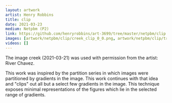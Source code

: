 ```yaml
---
layout: artwork
artist: Henry Robbins
title: clip
date: 2021-03-23
medium: Netpbm (P2)
link: https://github.com/henryrobbins/art-3699/tree/master/netpbm/clip
images: [artwork/netpbm/clip/creek_clip_0_0.png, artwork/netpbm/clip/tree_light_clip_1_2.png, artwork/netpbm/clip/beebe_trail_clip_0_0.png, artwork/netpbm/clip/buildings_night_clip_2_3.png, artwork/netpbm/clip/road_day_clip_0_0.png, artwork/netpbm/clip/porch_clip_4_8.png, artwork/netpbm/clip/wall_light_clip_5_6.png, artwork/netpbm/clip/laundry_clip_0_1.png]
videos: []
---
```

The image creek (2021-03-21) was used with permission from the artist:
River Chavez.

This work was inspired by the partition series in which images were partitioned
by gradients in the image. This work continues with that idea and "clips" out
all but a select few gradients in the image. This technique exposes minimal
representations of the figures which lie in the selected range of gradients.

